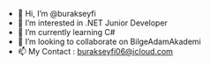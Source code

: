 - 👋 Hi, I’m @burakseyfi
- 👀 I’m interested in .NET Junior Developer
- 🌱 I’m currently learning C#
- 💞️ I’m looking to collaborate on BilgeAdamAkademi
- 📫 My Contact : burakseyfi06@icloud.com

<!---
burakseyfi/burakseyfi is a ✨ special ✨ repository because its `README.md` (this file) appears on your GitHub profile.
You can click the Preview link to take a look at your changes.
--->
